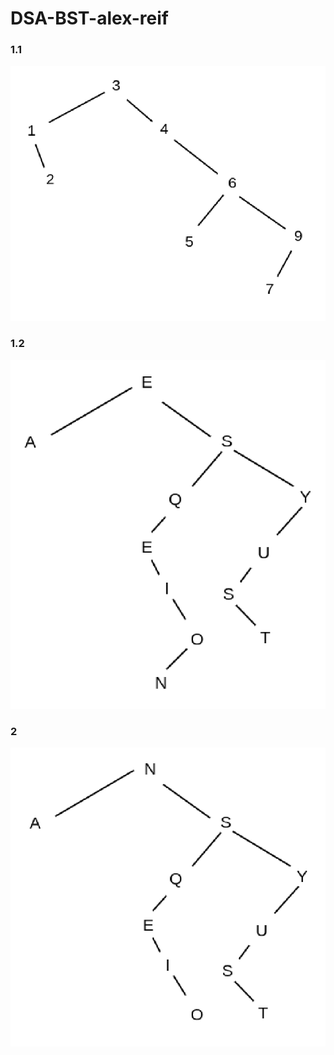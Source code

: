# DSA-BST-alex-reif

### 1.1

<img src="https://github.com/thinkful-ei-heron/DSA-BST-alex-reif/blob/master/1.png">

### 1.2

<img src="https://github.com/thinkful-ei-heron/DSA-BST-alex-reif/blob/master/1-2.png">

### 2

<img src="https://github.com/thinkful-ei-heron/DSA-BST-alex-reif/blob/master/2.png">
